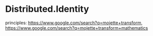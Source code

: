 # Distributed.Identity
principles: https://www.google.com/search?q=mojette+transform, https://www.google.com/search?q=mojette+transform+mathematics
